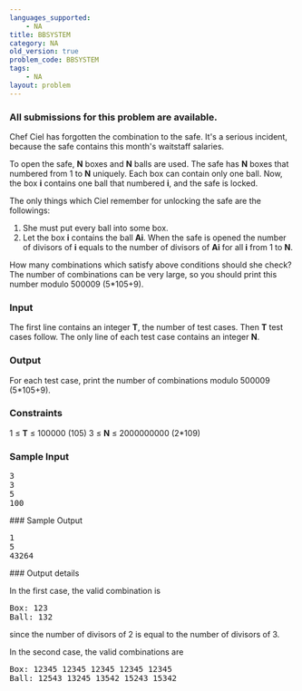 ```yaml
---
languages_supported:
    - NA
title: BBSYSTEM
category: NA
old_version: true
problem_code: BBSYSTEM
tags:
    - NA
layout: problem
---
```

###  All submissions for this problem are available. 

Chef Ciel has forgotten the combination to the safe. It's a serious incident, because the safe contains this month's waitstaff salaries.

To open the safe, **N** boxes and **N** balls are used. The safe has **N** boxes that numbered from 1 to **N** uniquely. Each box can contain only one ball. Now, the box **i** contains one ball that numbered **i**, and the safe is locked.

The only things which Ciel remember for unlocking the safe are the followings:

1. She must put every ball into some box.
2. Let the box **i** contains the ball **Ai**. When the safe is opened the number of divisors of **i** equals to the number of divisors of **Ai** for all **i** from 1 to **N**.

How many combinations which satisfy above conditions should she check? The number of combinations can be very large, so you should print this number modulo 500009 (5\*105+9).

### Input

The first line contains an integer **T**, the number of test cases. Then **T** test cases follow. The only line of each test case contains an integer **N**.

### Output

For each test case, print the number of combinations modulo 500009 (5\*105+9).

### Constraints

1 ≤ **T** ≤ 100000 (105)
3 ≤ **N** ≤ 2000000000 (2\*109)

### Sample Input

<pre>3
3
5
100
</pre>### Sample Output

<pre>1
5
43264
</pre>### Output details

In the first case, the valid combination is

<pre>Box: 123
Ball: 132
</pre>since the number of divisors of 2 is equal to the number of divisors of 3.

In the second case, the valid combinations are

<pre>Box: 12345 12345 12345 12345 12345
Ball: 12543 13245 13542 15243 15342
</pre>